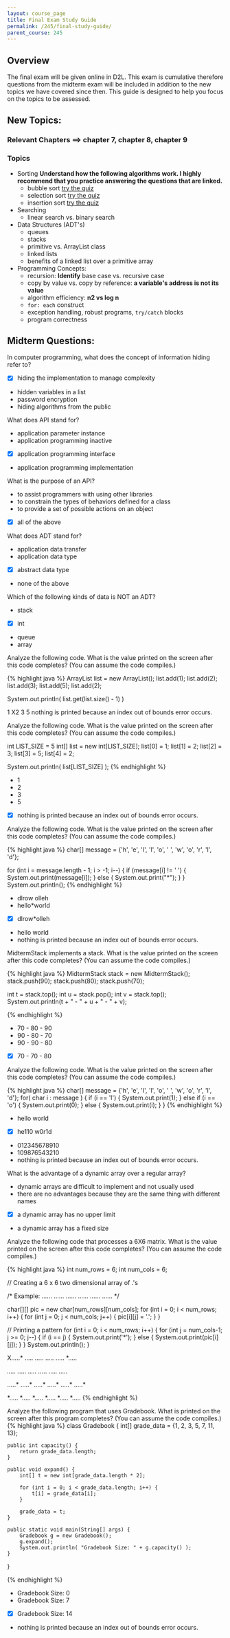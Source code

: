```yaml
---
layout: course_page
title: Final Exam Study Guide
permalink: /245/final-study-guide/
parent_course: 245
---
```


## Overview
The final exam will be given online in D2L. This exam is cumulative therefore questions from the midterm exam will be included in addition to the new topics we have covered since then. This guide is designed to help you focus on the topics to be assessed.

## New Topics:

### Relevant Chapters ==> chapter 7, chapter 8, chapter 9

### Topics



- Sorting **Understand how the following algorithms work. I highly recommend that you practice answering the questions that are linked.**
	- bubble sort [try the quiz](http://interactivepython.org/runestone/static/pythonds/SortSearch/TheBubbleSort.html)
	- selection sort [try the quiz](http://interactivepython.org/runestone/static/pythonds/SortSearch/TheSelectionSort.html)
	- insertion sort [try the quiz](http://interactivepython.org/runestone/static/pythonds/SortSearch/TheInsertionSort.html)
- Searching
	- linear search vs. binary search
- Data Structures (ADT's)
	- queues
	- stacks
	- primitive vs. ArrayList class
	- linked lists
	- benefits of a linked list over a primitive array
- Programming Concepts:
	- recursion: **Identify** base case vs. recursive case
	- copy by value vs. copy by reference: **a variable's address is not its value**
	- algorithm efficiency: **n2 vs log n**
	- ```for: each``` construct
	- exception handling, robust programs, ```try/catch``` blocks
	- program correctness



## Midterm Questions:

In computer programming, what does the concept of information hiding refer to?

- [x] hiding the implementation to manage complexity
- hidden variables in a list
- password encryption
- hiding algorithms from the public


What does API stand for?

- application parameter instance
- application programming inactive
- [x] application programming interface
- application programming implementation


What is the purpose of an API?

- to assist programmers with using other libraries
- to constrain the types of behaviors defined for a class
- to provide a set of possible actions on an object
- [x] all of the above


What does ADT stand for?

- application data transfer
- application data type
- [x] abstract data type
- none of the above


Which of the following kinds of data is NOT an ADT?

- stack
- [x] int
- queue
- array


Analyze the following code. What is the value printed on the screen after this code completes? (You can assume the code compiles.)

{% highlight java %}
ArrayList<Integer> list = new ArrayList<Integer>();
list.add(1);
list.add(2);
list.add(3);
list.add(5);
list.add(2);

System.out.println( list.get(list.size() - 1) )

1
X2
3
5
nothing is printed because an index out of bounds error occurs.


Analyze the following code. What is the value printed on the screen after this code completes? (You can assume the code compiles.)

int LIST_SIZE = 5
int[] list = new int[LIST_SIZE];
list[0] = 1;
list[1] = 2;
list[2] = 3;
list[3] = 5;
list[4] = 2;

System.out.println( list[LIST_SIZE] );
{% endhighlight %}

- 1
- 2
- 3
- 5
- [x] nothing is printed because an index out of bounds error occurs.


Analyze the following code. What is the value printed on the screen after this code completes? (You can assume the code compiles.)

{% highlight java %}
char[] message = {'h', 'e', 'l', 'l', 'o', ' ', 'w', 'o', 'r', 'l', 'd'};

for (int i = message.length - 1; i > -1; i--) {
	if (message[i] != ' ') {
		System.out.print(message[i]);
	} else {
		System.out.print("*");
	}
}
System.out.println();
{% endhighlight %}

- dlrow olleh
- hello*world
- [x] dlrow*olleh
- hello world
- nothing is printed because an index out of bounds error occurs.


MidtermStack implements a stack. What is the value printed on the screen after this code completes? (You can assume the code compiles.)

{% highlight java %}
MidtermStack stack = new MidtermStack();
stack.push(90);
stack.push(80);
stack.push(70);

int t = stack.top();
int u = stack.pop();
int v = stack.top();
System.out.println(t + " - " + u +  " - " + v);

{% endhighlight %}
- 70 - 80 - 90
- 90 - 80 - 70
- 90 - 90 - 80
- [x] 70 - 70 - 80


Analyze the following code. What is the value printed on the screen after this code completes? (You can assume the code compiles.)

{% highlight java %}
char[] message = {'h', 'e', 'l', 'l', 'o', ' ', 'w', 'o', 'r', 'l', 'd'};
for( char i : message ) {
	if (i == 'l') {
		System.out.print(1);
	} else if (i == 'o') {
		System.out.print(0);
	} else {
		System.out.print(i);
	}
}
{% endhighlight %}

- hello world
- [x] he110 w0r1d
- 012345678910
- 109876543210
- nothing is printed because an index out of bounds error occurs.


What is the advantage of a dynamic array over a regular array?

- dynamic arrays are difficult to implement and not usually used
- there are no advantages because they are the same thing with different names
- [x] a dynamic array has no upper limit
- a dynamic array has a fixed size



Analyze the following code that processes a 6X6 matrix. What is the value printed on the screen after this code completes? (You can assume the code compiles.)

{% highlight java %}
int num_rows = 6;
int num_cols = 6;

// Creating a 6 x 6 two dimensional array of .'s

/* Example:
......
......
......
......
......
......
*/

char[][] pic = new char[num_rows][num_cols];
for (int i = 0; i < num_rows; i++) {
	for (int j = 0; j < num_cols; j++) {
		pic[i][j] = '.';
	}
}

// Printing a pattern
for (int i = 0; i < num_rows; i++) {
	for (int j = num_cols-1; j >= 0; j--) {
   		if (i == j) {
   			System.out.print('*');
   		} else {
   			System.out.print(pic[i][j]);
   		}
   	}
   	System.out.println();
}

X.....*
....*.
...*..
..*...
.*....
*.....

*.....
.*....
..*...
...*..
....*.
.....*

.....*
.....*
.....*
.....*
.....*
.....*

*.....
*.....
*.....
*.....
*.....
*.....
{% endhighlight %}


Analyze the following program that uses Gradebook. What is printed on the screen after this program completes? (You can assume the code compiles.)
{% highlight java %}
class Gradebook {
	int[] grade_data = {1, 2, 3, 5, 7, 11, 13};

	public int capacity() {
		return grade_data.length;
	}

	public void expand() {
		int[] t = new int[grade_data.length * 2];

		for (int i = 0; i < grade_data.length; i++) {
			t[i] = grade_data[i];
		}
		
		grade_data = t;
	}

	public static void main(String[] args) {
		Gradebook g = new Gradebook();
		g.expand();
		System.out.println( "Gradebook Size: " + g.capacity() );
	}
}

{% endhighlight %}

- Gradebook Size: 0
- Gradebook Size: 7
- [x] Gradebook Size: 14
- nothing is printed because an index out of bounds error occurs.
